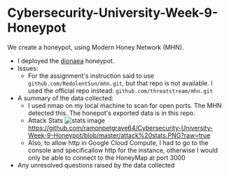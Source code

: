 # Cybersecurity-University-Week-9-Honeypot

We create a honeypot, using  Modern Honey Network (MHN).

- I deployed the [dionaea](https://github.com/rep/dionaea) honeypot.
- Issues:
  - For the assignment's instruction said to use ```github.com/RedolentSun/mhn.git```, but that repo is not available. I used the official repo instead: 
    ```github.com/threatstream/mhn.git```
- A summary of the data collected:
  - I used nmap on my local machine to scan for open ports. The MHN detected this. The honepot's exported data is in this repo.
  - Attack Stats
    ![stats image](https://github.com/ramonpetgrave64/Cybersecurity-University-Week-9-Honeypot/blob/master/attack%20stats.PNG?raw=true)https://github.com/ramonpetgrave64/Cybersecurity-University-Week-9-Honeypot/blob/master/attack%20stats.PNG?raw=true
  - Also, to allow http in Google Cloud Compute, I had to go to the console and specificallow http for the instance, otherwise I would only be able to connect to the HoneyMap at port 3000
- Any unresolved questions raised by the data collected
